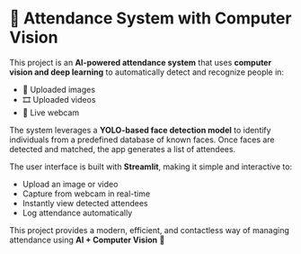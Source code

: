 # 🎥 Attendance System with Computer Vision  

This project is an **AI-powered attendance system** that uses **computer vision and deep learning** to automatically detect and recognize people in:  
- 📸 Uploaded images  
- 🎞️ Uploaded videos  
- 🎥 Live webcam  

The system leverages a **YOLO-based face detection model** to identify individuals from a predefined database of known faces. Once faces are detected and matched, the app generates a list of attendees.  

The user interface is built with **Streamlit**, making it simple and interactive to:  
- Upload an image or video  
- Capture from webcam in real-time  
- Instantly view detected attendees  
- Log attendance automatically  

This project provides a modern, efficient, and contactless way of managing attendance using **AI + Computer Vision** 🚀  
